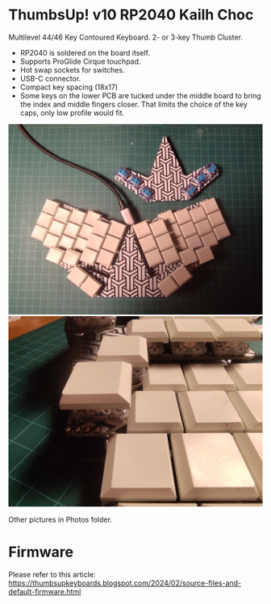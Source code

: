 # ThumbsUp! v10 RP2040 Kailh Choc

Multilevel 44/46 Key Contoured Keyboard.
2- or 3-key Thumb Cluster.

* RP2040 is soldered on the board itself.
* Supports ProGlide Cirque touchpad.
* Hot swap sockets for switches.
* USB-C connector.
* Compact key spacing (18x17)
* Some keys on the lower PCB are tucked under the middle board to bring the index and middle fingers closer. That limits the choice of the key caps, only low profile would fit.




![Main view](https://github.com/ak66666/ThumbsUpV10/blob/main/Photos/IMG_20240502_213052255_HDR.jpg)
![Some keys are tucked under the middle PCB](https://github.com/ak66666/ThumbsUpV10/blob/main/Photos/IMG_20240502_213249875.jpg)

Other pictures in Photos folder.

# Firmware

Please refer to this article:
https://thumbsupkeyboards.blogspot.com/2024/02/source-files-and-default-firmware.html


